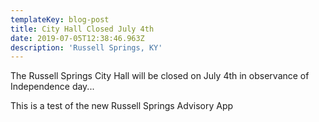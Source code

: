 ```yaml
---
templateKey: blog-post
title: City Hall Closed July 4th
date: 2019-07-05T12:38:46.963Z
description: 'Russell Springs, KY'
---
```

The Russell Springs City Hall will be closed on July 4th in observance of Independence day...

This is a test of the new Russell Springs Advisory App

